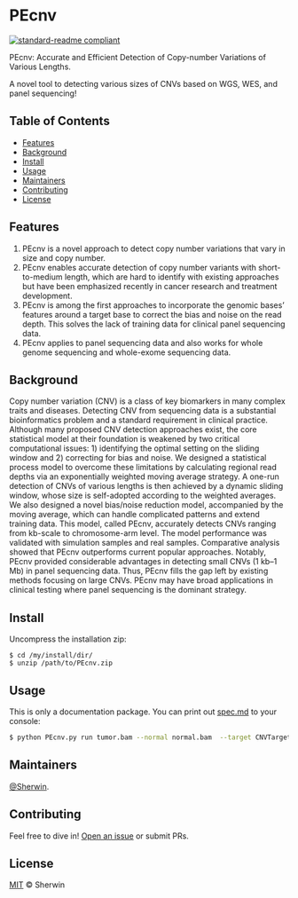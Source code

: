 # PEcnv

[![standard-readme compliant](https://img.shields.io/badge/readme%20style-standard-brightgreen.svg?style=flat-square)](https://github.com/Sherwin-xjtu/PEcnv/edit/master/README.md)

PEcnv: Accurate and Efficient Detection of Copy-number Variations of Various Lengths.

A novel tool to detecting various sizes of CNVs based on WGS, WES, and panel sequencing! 

## Table of Contents

- [Features](#features)
- [Background](#background)
- [Install](#install)
- [Usage](#usage)
- [Maintainers](#maintainers)
- [Contributing](#contributing)
- [License](#license)

## Features

1. PEcnv is a novel approach to detect copy number variations that vary in size and copy number.
2. PEcnv enables accurate detection of copy number variants with short-to-medium length, which are hard to identify with existing approaches but have been emphasized recently in cancer research and treatment development.
3. PEcnv is among the first approaches to incorporate the genomic bases’ features around a target base to correct the bias and noise on the read depth. This solves the lack of training data for clinical panel sequencing data. 
4. PEcnv applies to panel sequencing data and also works for whole genome sequencing and whole-exome sequencing data. 

## Background

Copy number variation (CNV) is a class of key biomarkers in many complex traits and diseases. Detecting CNV from sequencing data is a substantial bioinformatics problem and a standard requirement in clinical practice. Although many proposed CNV detection approaches exist, the core statistical model at their foundation is weakened by two critical computational issues: 1) identifying the optimal setting on the sliding window and 2) correcting for bias and noise. We designed a statistical process model to overcome these limitations by calculating regional read depths via an exponentially weighted moving average strategy. A one-run detection of CNVs of various lengths is then achieved by a dynamic sliding window, whose size is self-adopted according to the weighted averages. We also designed a novel bias/noise reduction model, accompanied by the moving average, which can handle complicated patterns and extend training data. This model, called PEcnv, accurately detects CNVs ranging from kb-scale to chromosome-arm level. The model performance was validated with simulation samples and real samples. Comparative analysis showed that PEcnv outperforms current popular approaches. Notably, PEcnv provided considerable advantages in detecting small CNVs (1 kb–1 Mb) in panel sequencing data. Thus, PEcnv fills the gap left by existing methods focusing on large CNVs. PEcnv may have broad applications in clinical testing where panel sequencing is the dominant strategy.

## Install
Uncompress the installation zip:

    $ cd /my/install/dir/
    $ unzip /path/to/PEcnv.zip
    

## Usage

This is only a documentation package. You can print out [spec.md](spec.md) to your console:

```sh
$ python PEcnv.py run tumor.bam --normal normal.bam  --target CNVTarget.bed --fasta reference.fa --annotate refFlat.txt --preprocess dukeExcludeRegions.bed --output-reference refBaseline.tsv --output-dir our_dir
```


## Maintainers

[@Sherwin](https://github.com/Sherwin-xjtu).

## Contributing

Feel free to dive in! [Open an issue](https://github.com/Sherwin-xjtu/PEcnv/issues/new) or submit PRs.


## License

[MIT](LICENSE) © Sherwin


